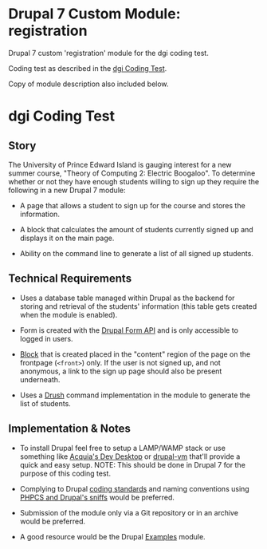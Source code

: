 # Drupal 7 Custom Module: registration
Drupal 7 custom 'registration' module for the dgi coding test.  

Coding test as described in the [dgi Coding Test](https://gist.github.com/jordandukart/b602fa64f50bb14ba579d2a51f0fdee5).  

Copy of module description also included below.

# dgi Coding Test

## Story

The University of Prince Edward Island is gauging interest for a new summer course, "Theory of Computing 2: Electric Boogaloo". To determine whether or not they have enough students willing to sign up they require the following in a new Drupal 7 module:

* A page that allows a student to sign up for the course and stores the information.
 
* A block that calculates the amount of students currently signed up and displays it on the main page.

* Ability on the command line to generate a list of all signed up students.

## Technical Requirements

* Uses a database table managed within Drupal as the backend for storing and retrieval of the students' information (this table gets created when the module is enabled).

* Form is created with the [Drupal Form API](https://api.drupal.org/api/drupal/includes%21form.inc/group/form_api/7.x) and is only accessible to logged in users.

* [Block](https://www.drupal.org/docs/7/core/modules/block/overview) that is created placed in the "content" region of the page on the frontpage (`<front>`) only. If the user is not signed up, and not anonymous, a link to the sign up page should also be present underneath.

* Uses a [Drush](https://www.drush.org/) command implementation in the module to generate the list of students.

## Implementation & Notes

* To install Drupal feel free to setup a LAMP/WAMP stack or use something like [Acquia's Dev Desktop](https://dev.acquia.com/downloads) or [drupal-vm](https://github.com/geerlingguy/drupal-vm) that'll provide a quick and easy setup. NOTE: This should be done in Drupal 7 for the purpose of this coding test.

* Complying to Drupal [coding standards](https://www.drupal.org/docs/develop/standards/coding-standards) and naming conventions using [PHPCS and Drupal's sniffs](https://www.drupal.org/node/1419988) would be preferred.

* Submission of the module only via a Git repository or in an archive would be preferred.

* A good resource would be the Drupal [Examples](https://www.drupal.org/project/examples) module.
